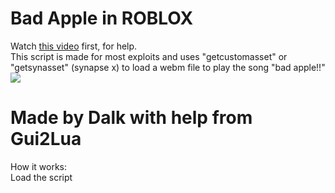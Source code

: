 # Bad Apple in ROBLOX
Watch [this video](https://youtu.be/FgV7dzfCU8k) first, for help.<br>
This script is made for most exploits and uses "getcustomasset" or "getsynasset" (synapse x) to load a webm file to play the song "bad apple!!"<br>
<img src="https://host.paderos-neko.shop/raw/BadApple_wssPshjOeQgPqET.png"/>
<br>
# Made by Dalk with help from Gui2Lua<br>
How it works:<br>
Load the script